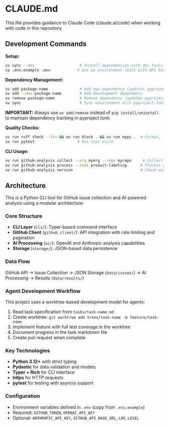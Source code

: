 # CLAUDE.md

This file provides guidance to Claude Code (claude.ai/code) when working with code in this repository.

## Development Commands

**Setup:**
```bash
uv sync --dev                    # Install dependencies with dev tools
cp .env.example .env            # Set up environment (edit with API keys)
```

**Dependency Management:**
```bash
uv add package-name              # Add new dependency (updates pyproject.toml)
uv add --dev package-name        # Add development dependency
uv remove package-name           # Remove dependency (updates pyproject.toml)
uv sync                          # Sync environment with pyproject.toml
```
**IMPORTANT:** Always use `uv add/remove` instead of `pip install/uninstall` to maintain dependency tracking in pyproject.toml.

**Quality Checks:**
```bash
uv run ruff check --fix && uv run black . && uv run mypy .  # Format, lint, type check
uv run pytest                   # Run test suite
```

**CLI Usage:**
```bash
uv run github-analysis collect --org myorg --repo myrepo     # Collect GitHub issues
uv run github-analysis process --task product-labeling      # Process with AI
uv run github-analysis version                              # Check version
```

## Architecture

This is a Python CLI tool for GitHub issue collection and AI-powered analysis using a modular architecture:

### Core Structure
- **CLI Layer** (`cli/`): Typer-based command interface
- **GitHub Client** (`github_client/`): API integration with rate limiting and pagination
- **AI Processing** (`ai/`): OpenAI and Anthropic analysis capabilities
- **Storage** (`storage/`): JSON-based data persistence

### Data Flow
GitHub API → Issue Collection → JSON Storage (`data/issues/`) → AI Processing → Results (`data/results/`)

### Agent Development Workflow
This project uses a worktree-based development model for agents:

1. Read task specification from `tasks/task-name.md`
2. Create worktree: `git worktree add trees/task-name -b feature/task-name`
3. Implement feature with full test coverage in the worktree
4. Document progress in the task markdown file
5. Create pull request when complete

### Key Technologies
- **Python 3.12+** with strict typing
- **Pydantic** for data validation and models
- **Typer + Rich** for CLI interface
- **httpx** for HTTP requests
- **pytest** for testing with asyncio support

### Configuration
- Environment variables defined in `.env` (copy from `.env.example`)
- Required: `GITHUB_TOKEN`, `OPENAI_API_KEY`
- Optional: `ANTHROPIC_API_KEY`, `GITHUB_API_BASE_URL`, `LOG_LEVEL`
